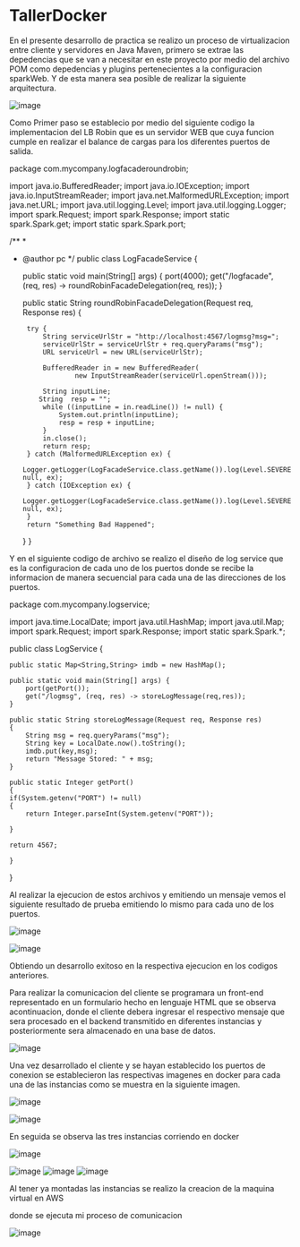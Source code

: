 # TallerDocker

En el presente desarrollo de practica se realizo un proceso de virtualizacion entre cliente y servidores en Java Maven, primero se extrae las depedencias que 
se van a necesitar en este proyecto por medio del archivo POM como depedencias y plugins pertenecientes a la configuracion sparkWeb. Y de esta manera sea posible
de realizar la siguiente arquitectura.

![image](https://user-images.githubusercontent.com/71477601/139508677-d27db406-8e9f-4456-a20b-8ab61aaa3def.png)

Como Primer paso se establecio por medio del siguiente codigo la implementacion del LB Robin  que es un servidor WEB que cuya funcion cumple en realizar el balance de 
cargas para los diferentes puertos de salida. 


package com.mycompany.logfacaderoundrobin;

import java.io.BufferedReader;
import java.io.IOException;
import java.io.InputStreamReader;
import java.net.MalformedURLException;
import java.net.URL;
import java.util.logging.Level;
import java.util.logging.Logger;
import spark.Request;
import spark.Response;
import static spark.Spark.get;
import static spark.Spark.port;

/**
 *
 * @author pc
 */
public class LogFacadeService {

    public static void main(String[] args) {
        port(4000);
        get("/logfacade", (req, res) -> roundRobinFacadeDelegation(req, res));
    }

    public static String roundRobinFacadeDelegation(Request req, Response res) {
        
        try {
            String serviceUrlStr = "http://localhost:4567/logmsg?msg=";
            serviceUrlStr = serviceUrlStr + req.queryParams("msg");
            URL serviceUrl = new URL(serviceUrlStr);

            BufferedReader in = new BufferedReader(
                    new InputStreamReader(serviceUrl.openStream()));

            String inputLine;
           String  resp = "";
            while ((inputLine = in.readLine()) != null) {
                System.out.println(inputLine);
                resp = resp + inputLine;
            }
            in.close();
            return resp;
        } catch (MalformedURLException ex) {
            Logger.getLogger(LogFacadeService.class.getName()).log(Level.SEVERE, null, ex);
        } catch (IOException ex) {
            Logger.getLogger(LogFacadeService.class.getName()).log(Level.SEVERE, null, ex);
        }
        return "Something Bad Happened";
    }
}


Y en el siguiente codigo de archivo se realizo el diseño de log service que es la configuracion de cada uno de los puertos donde se recibe la informacion de manera secuencial 
para cada una de las direcciones de los puertos. 


package com.mycompany.logservice;

import java.time.LocalDate;
import java.util.HashMap;
import java.util.Map;
import spark.Request;
import spark.Response;
import static spark.Spark.*;




public class LogService {
    
    public static Map<String,String> imdb = new HashMap();
    
    public static void main(String[] args) {
        port(getPort());
        get("/logmsg", (req, res) -> storeLogMessage(req,res));
    }
    
    public static String storeLogMessage(Request req, Response res)
    {
        String msg = req.queryParams("msg");
        String key = LocalDate.now().toString();
        imdb.put(key,msg);
        return "Message Stored: " + msg;
    }
    
    public static Integer getPort()
    {
    if(System.getenv("PORT") != null)
    {
        return Integer.parseInt(System.getenv("PORT"));
    
    }
    
    return 4567;
    
    }
   
}


Al realizar la ejecucion de estos archivos y emitiendo un mensaje vemos el siguiente resultado de prueba emitiendo lo mismo para cada uno de los puertos.



![image](https://user-images.githubusercontent.com/71477601/139509376-94ece4b0-7c60-4c93-9414-96333119b5e1.png)

![image](https://user-images.githubusercontent.com/71477601/139509641-a970f92b-d4ca-47e7-b25f-d556714cceab.png)



Obtiendo un desarrollo exitoso en la respectiva ejecucion en los codigos anteriores.



Para realizar la comunicacion del cliente se programara un front-end representado en un formulario hecho en lenguaje HTML que se observa acontinuacion, donde 
el cliente debera ingresar el respectivo mensaje que sera procesado en el backend transmitido en diferentes instancias y posteriormente sera almacenado en una base de datos.


![image](https://user-images.githubusercontent.com/71477601/139520242-ae3649a9-b339-4fc2-8896-c093a0787407.png)


Una vez desarrollado el cliente y se hayan establecido los puertos de conexion se establecieron las respectivas imagenes en docker para cada una de las instancias como se muestra en la siguiente imagen.

![image](https://user-images.githubusercontent.com/71477601/139520340-0aa9d0e5-8289-40c8-b753-b081f2a145db.png)


![image](https://user-images.githubusercontent.com/71477601/139520806-7fd76011-270f-41f1-9e07-bdbce369e315.png)



En seguida se observa las tres instancias corriendo en docker


![image](https://user-images.githubusercontent.com/71477601/139520927-13cd3d83-44ac-4913-b58a-0fe8fcd33ef6.png)


![image](https://user-images.githubusercontent.com/71477601/139521250-8c72a5e4-ad4c-40b4-95a7-6dce903c5570.png)
![image](https://user-images.githubusercontent.com/71477601/139521255-33494ce9-5d0a-437b-9f59-1a5b6f4f838a.png)
![image](https://user-images.githubusercontent.com/71477601/139521257-0a30f185-130f-464b-ad61-c0c8170a93d0.png)

Al tener ya montadas las instancias se realizo la creacion de la maquina virtual en AWS 

donde se ejecuta mi proceso de comunicacion 

![image](https://user-images.githubusercontent.com/71477601/139521867-2f0909e9-5c55-4d55-82fc-8887e958ae2d.png)











